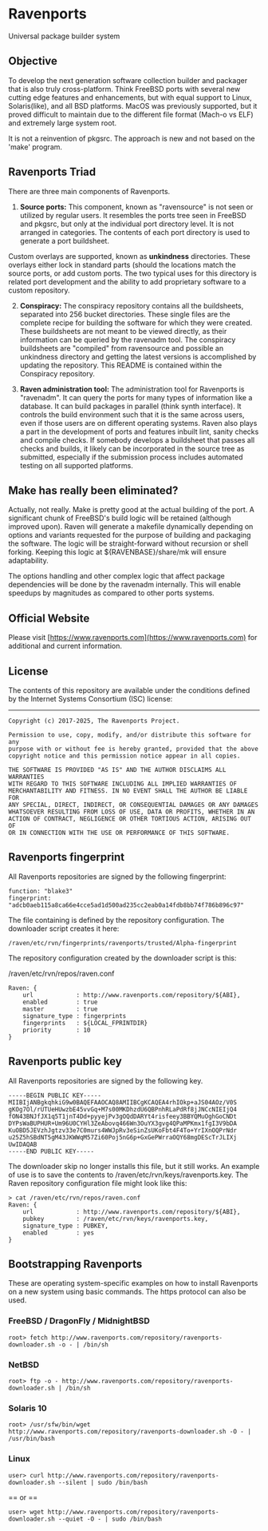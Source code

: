 # Ravenports
Universal package builder system

## Objective

To develop the next generation software collection builder and packager
that is also truly cross-platform.  Think FreeBSD ports with several new
cutting edge features and enhancements, but with equal support to Linux,
Solaris(like), and all BSD platforms.  MacOS was previously supported, but
it proved difficult to maintain due to the different file format (Mach-o vs 
ELF) and extremely large system root.

It is not a reinvention of pkgsrc.  The approach is new and not based
on the 'make' program.

## Ravenports Triad

There are three main components of Ravenports.

  1. **Source ports:**
This component, known as "ravensource" is not seen or utilized by
regular users.  It resembles
the ports tree seen in FreeBSD and pkgsrc, but only at the individual
port directory level.  It is not arranged in categories.  The contents
of each port directory is used to generate a port buildsheet.

Custom overlays are supported, known as **unkindness** directories.
These overlays either lock in standard parts (should the locations match
the source ports, or add custom ports.  The two typical uses for this
directory is related port development and the ability to add proprietary
software to a custom repository.

  2. **Conspiracy:**
The conspiracy repository contains all the buildsheets, separated into
256 bucket directories.  These single files are the complete recipe for
building the software for which they were created.  These buildsheets
are not meant to be viewed directly, as their information can be queried
by the ravenadm tool.  The conspiracy buildsheets are "compiled" from
ravensource and possible an unkindness directory and getting the latest
versions is accomplished by updating the repository.
This README is contained within the Conspiracy repository.

  3. **Raven administration tool:**
The administration tool for Ravenports is "ravenadm".  It can query the
ports for many types of information like a database.  It can build
packages in parallel (think synth interface).  It controls the build
environment such that it is the same across users, even if those
users are on different operating systems.  Raven also plays a part
in the development of ports and features inbuilt lint, sanity checks
and compile checks.  If somebody develops a buildsheet that passes
all checks and builds, it likely can be incorporated in the source
tree as submitted, especially if the submission process includes
automated testing on all supported platforms.

## Make has really been eliminated?

Actually, not really.  Make is pretty good at the actual building of the
port.  A significant chunk of FreeBSD's build logic will be retained
(although improved upon).  Raven will generate a makefile dynamically
depending on options and variants requested for the purpose of
building and packaging the software.  The logic will be straight-forward
without recursion or shell forking.  Keeping this logic at
${RAVENBASE}/share/mk will ensure adaptability.

The options handling and other complex logic that affect package
dependencies will be done by the ravenadm internally.  This will
enable speedups by magnitudes as compared to other ports systems.

## Official Website

Please visit
[https://www.ravenports.com](https://www.ravenports.com)
for additional and current information.

## License

The contents of this repository are available under the
conditions defined by the Internet Systems Consortium (ISC) license:

---

```
Copyright (c) 2017-2025, The Ravenports Project.

Permission to use, copy, modify, and/or distribute this software for any
purpose with or without fee is hereby granted, provided that the above
copyright notice and this permission notice appear in all copies.

THE SOFTWARE IS PROVIDED "AS IS" AND THE AUTHOR DISCLAIMS ALL WARRANTIES
WITH REGARD TO THIS SOFTWARE INCLUDING ALL IMPLIED WARRANTIES OF
MERCHANTABILITY AND FITNESS. IN NO EVENT SHALL THE AUTHOR BE LIABLE FOR
ANY SPECIAL, DIRECT, INDIRECT, OR CONSEQUENTIAL DAMAGES OR ANY DAMAGES
WHATSOEVER RESULTING FROM LOSS OF USE, DATA OR PROFITS, WHETHER IN AN
ACTION OF CONTRACT, NEGLIGENCE OR OTHER TORTIOUS ACTION, ARISING OUT OF
OR IN CONNECTION WITH THE USE OR PERFORMANCE OF THIS SOFTWARE.
```

## Ravenports fingerprint

All Ravenports repositories are signed by the following fingerprint:

```
function: "blake3"
fingerprint: "adcb0aeb115a8ca66e4cce5ad1d500ad235cc2eab0a14fdb8bb74f786b896c97"
```

The file containing is defined by the repository configuration.  The downloader
script creates it here:

    /raven/etc/rvn/fingerprints/ravenports/trusted/Alpha-fingerprint

The repository configuration created by the downloader script is this:

   /raven/etc/rvn/repos/raven.conf
```
Raven: {
    url            : http://www.ravenports.com/repository/${ABI},
    enabled        : true
    master         : true
    signature_type : fingerprints
    fingerprints   : ${LOCAL_FPRINTDIR}
    priority       : 10
}
```

## Ravenports public key

All Ravenports repositories are signed by the following key.

```
-----BEGIN PUBLIC KEY-----
MIIBIjANBgkqhkiG9w0BAQEFAAOCAQ8AMIIBCgKCAQEA4rhIOkp+aJS04AOz/V0S
gKOg7Ol/rUTUeHUwzbE45vvGq+M7s00MKDhzdU6QBPnhRLaPdRf8jJNCcNIEIjQ4
fON43BNJfJX1q5T1jnT4Dd+pyyejPv3gOQdDARYt4risfeey3BBYQMuOghGoCNDt
DYPsWaBUPHUR+Um96U0CYHl3ZeAbovq466Wn3OuYX3gvg4QPaMPKmx1fgI3V9bDA
KuOBD5JEVzhJgtzv33e7C0murs4WWJpRv3eSinZsUKoFbt4F4To+YrIXnOQPrNdr
u25Z5hSBdNT5gM43JKWWqM57Zi60Poj5nG6p+GxGePWrraOQY68mgDEScTrJLIXj
UwIDAQAB
-----END PUBLIC KEY-----
```

The downloader skip no longer installs this file, but it still works.
An example of use is to save the contents to
/raven/etc/rvn/keys/ravenports.key.  The Raven repository
configuration file might look like this:

```
> cat /raven/etc/rvn/repos/raven.conf
Raven: {
    url            : http://www.ravenports.com/repository/${ABI},
    pubkey         : /raven/etc/rvn/keys/ravenports.key,
    signature_type : PUBKEY,
    enabled        : yes
}
```

## Bootstrapping Ravenports

These are operating system-specific examples on how to install Ravenports on a new
system using basic commands.  The https protocol can also be used.

### FreeBSD / DragonFly / MidnightBSD

    root> fetch http://www.ravenports.com/repository/ravenports-downloader.sh -o - | /bin/sh

### NetBSD

    root> ftp -o - http://www.ravenports.com/repository/ravenports-downloader.sh | /bin/sh

### Solaris 10

    root> /usr/sfw/bin/wget http://www.ravenports.com/repository/ravenports-downloader.sh -O - | /usr/bin/bash

### Linux

    user> curl http://www.ravenports.com/repository/ravenports-downloader.sh --silent | sudo /bin/bash

==  or  ==

    user> wget http://www.ravenports.com/repository/ravenports-downloader.sh --quiet -O - | sudo /bin/bash

